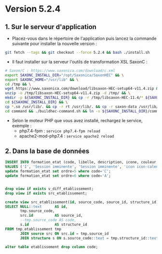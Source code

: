 # Version 5.2.4

## 1. Sur le serveur d'application

- Placez-vous dans le répertoire de l'application puis lancez la commande suivante
  pour installer la nouvelle version :

```bash
git fetch --tags && git checkout --force 5.2.4 && bash ./install.sh
```

- Il faut installer sur la serveur l'outils de transformation XSL SaxonC :

```bash
# Saxon/C : https://www.saxonica.com/download/c.xml
export SAXONC_INSTALL_DIR="/opt/Saxonica/SaxonHEC" && \
export SAXONC_HOME="/usr/lib" && \
cd /tmp && \
wget https://www.saxonica.com/download/libsaxon-HEC-setup64-v11.4.zip && \
unzip -o /tmp/libsaxon-HEC-setup64-v11.4.zip -d /tmp/ && \
mkdir -p ${SAXONC_INSTALL_DIR} && cp -r /tmp/libsaxon-HEC-11.4/* ${SAXONC_INSTALL_DIR}/ && \
cd ${SAXONC_INSTALL_DIR} && \
cp *.so /usr/lib/. && cp -r rt /usr/lib/. && cp -r saxon-data /usr/lib/. && \
cd command && ./buildhec-command.sh && ln -s ${SAXONC_INSTALL_DIR}/command/transform /usr/local/bin/
```

- Selon le moteur PHP que vous avez installé, rechargez le service, exemple :
    - php7.4-fpm         : `service php7.4-fpm reload`
    - apache2-mod-php7.4 : `service apache2 reload`


## 2. Dans la base de données

```sql
INSERT INTO formation_etat (code, libelle, description, icone, couleur, ordre) 
VALUES ('I', 'Session imminente', 'Session imminente', 'icon icon-calendirer', '#FECACA', 4);
update formation_etat set ordre=5 where code='C';
update formation_etat set ordre=6 where code='A';


drop view if exists v_diff_etablissement;
drop view if exists src_etablissement;

create view src_etablissement(id, source_code, source_id, structure_id) as
SELECT NULL::text      AS id,
       tmp.source_code,
       src.id          AS source_id,
       --tmp.source_code AS code,
       s.id            AS structure_id
FROM tmp_etablissement tmp
       JOIN source src ON src.id = tmp.source_id
       JOIN structure s ON s.source_code::text = tmp.structure_id::text;

alter table etablissement drop column code;

```